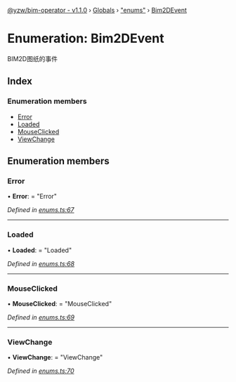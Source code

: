 [@yzw/bim-operator - v1.1.0](../README.md) › [Globals](../globals.md) › ["enums"](../modules/_enums_.md) › [Bim2DEvent](_enums_.bim2devent.md)

# Enumeration: Bim2DEvent

BIM2D图纸的事件

## Index

### Enumeration members

* [Error](_enums_.bim2devent.md#error)
* [Loaded](_enums_.bim2devent.md#loaded)
* [MouseClicked](_enums_.bim2devent.md#mouseclicked)
* [ViewChange](_enums_.bim2devent.md#viewchange)

## Enumeration members

###  Error

• **Error**: = "Error"

*Defined in [enums.ts:67](https://github.com/youkaisteve/bim-operator/blob/0268664/src/enums.ts#L67)*

___

###  Loaded

• **Loaded**: = "Loaded"

*Defined in [enums.ts:68](https://github.com/youkaisteve/bim-operator/blob/0268664/src/enums.ts#L68)*

___

###  MouseClicked

• **MouseClicked**: = "MouseClicked"

*Defined in [enums.ts:69](https://github.com/youkaisteve/bim-operator/blob/0268664/src/enums.ts#L69)*

___

###  ViewChange

• **ViewChange**: = "ViewChange"

*Defined in [enums.ts:70](https://github.com/youkaisteve/bim-operator/blob/0268664/src/enums.ts#L70)*
